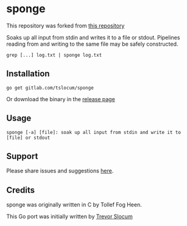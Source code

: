 # sponge
This repository was forked from [this repository](https://code.rocketnine.space/tslocum/sponge)

Soaks up all input from stdin and writes it to a file or stdout. Pipelines
reading from and writing to the same file may be safely constructed.

```grep [...] log.txt | sponge log.txt```

## Installation

```go get gitlab.com/tslocum/sponge```

Or download the binary in the [release page](https://github.com/flinkstech/sponge/releases)

## Usage

```sponge [-a] [file]: soak up all input from stdin and write it to [file] or stdout```

## Support

Please share issues and suggestions [here](https://github.com/flinkstech/sponge/issues).

## Credits

sponge was originally written in C by Tollef Fog Heen.

This Go port was initially written by [Trevor Slocum](https://code.rocketnine.space/tslocum/)